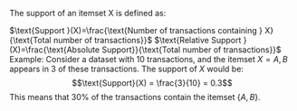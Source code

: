 The support of an itemset X is defined as:

$\text{Support }(X)=\frac{\text{Number of transactions containing } X}{\text{Total number of transactions}}$
$\text{Relative Support }(X)=\frac{\text{Absolute Support}}{\text{Total number of transactions}}$
Example:
Consider a dataset with 10 transactions, and the itemset $X={A,B}$ appears in 3 of these transactions. The support of $X$ would be:
$$\text{Support}(X) = \frac{3}{10} = 0.3$$
This means that 30% of the transactions contain the itemset $\{A,B\}$.
